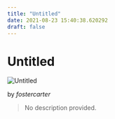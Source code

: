 ```yaml
---
title: "Untitled"
date: 2021-08-23 15:40:38.620292
draft: false
---
```


# Untitled

![Untitled](../images/5fe57efc-0452-11ec-8615-1e00f30e0089.png)

by *fostercarter*



> No description provided.